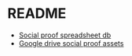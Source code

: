 # README

- [Social proof spreadsheet db](https://docs.google.com/spreadsheets/d/1Rt2L3FbCIarUvAZ05bFbkfzm5WXLLdTkWAb1xm3RtWQ/edit?gid=0#gid=0)
- [Google drive social proof assets](https://drive.google.com/drive/u/0/folders/1m9JjuUWisfFUKmUIkXidQVkw05GqlSLG)
